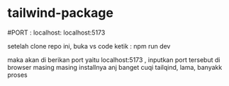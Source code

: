 # tailwind-package

#PORT : localhost: localhost:5173

setelah clone repo ini, buka vs code ketik : npm run dev

maka akan di berikan port yaitu localhost:5173 , inputkan port tersebut di browser masing masing
installnya anj banget cuqi tailqind, lama, banyakk proses 
